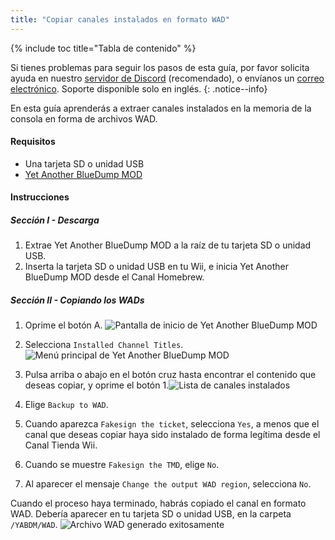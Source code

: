 ```yaml
---
title: "Copiar canales instalados en formato WAD"
---
```


{% include toc title="Tabla de contenido" %}

Si tienes problemas para seguir los pasos de esta guía, por favor solicita ayuda en nuestro [servidor de Discord](https://discord.gg/rc24) (recomendado), o envíanos un [correo electrónico](mailto:support@riiconnect24.net). Soporte disponible solo en inglés.
{: .notice--info}

En esta guía aprenderás a extraer canales instalados en la memoria de la consola en forma de archivos WAD.

#### Requisitos
* Una tarjeta SD o unidad USB
* [Yet Another BlueDump MOD](https://hbb1.oscwii.org/hbb/Yet-Another-BlueDump-Mod/Yet-Another-BlueDump-Mod.zip)

#### Instrucciones
##### Sección I - Descarga

1. Extrae Yet Another BlueDump MOD a la raíz de tu tarjeta SD o unidad USB.
2. Inserta la tarjeta SD o unidad USB en tu Wii, e inicia Yet Another BlueDump MOD desde el Canal Homebrew.

##### Sección II - Copiando los WADs
1. Oprime el botón A. ![Pantalla de inicio de Yet Another BlueDump MOD](/images/DumpWADS/2.png)

2. Selecciona `Installed Channel Titles`. ![Menú principal de Yet Another BlueDump MOD](/images/DumpWADS/3.png)

3. Pulsa arriba o abajo en el botón cruz hasta encontrar el contenido que deseas copiar, y oprime el botón 1.![Lista de canales instalados](/images/DumpWADS/4.png)

4. Elige `Backup to WAD`.
5. Cuando aparezca `Fakesign the ticket`, selecciona `Yes`, a menos que el canal que deseas copiar haya sido instalado de forma legítima desde el Canal Tienda Wii.
6. Cuando se muestre `Fakesign the TMD`, elige `No`.
7. Al aparecer el mensaje `Change the output WAD region`, selecciona `No`.

Cuando el proceso haya terminado, habrás copiado el canal en formato WAD. Debería aparecer en tu tarjeta SD o unidad USB, en la carpeta `/YABDM/WAD`. ![Archivo WAD generado exitosamente](/images/DumpWADS/5.png)
